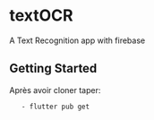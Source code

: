# textOCR

A Text Recognition app with firebase

## Getting Started

Après avoir cloner taper:

       - flutter pub get 

